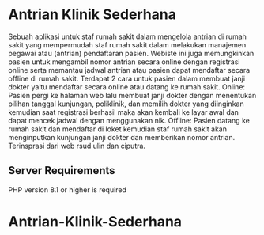 # Antrian Klinik Sederhana
Sebuah aplikasi untuk staf rumah sakit dalam mengelola antrian di rumah sakit yang mempermudah staf rumah sakit dalam melakukan manajemen pegawai atau (antrian) pendaftaran pasien. Webiste ini juga memungkinkan pasien untuk mengambil nomor antrian secara online dengan registrasi online serta memantau jadwal antrian atau pasien dapat mendaftar secara offline di rumah sakit. Terdapat 2 cara untuk pasien dalam membuat janji dokter yaitu mendaftar secara online atau datang ke rumah sakit. Online: Pasien pergi ke halaman web lalu membuat janji dokter dengan menentukan pilihan tanggal kunjungan, poliklinik, dan memilih dokter yang diinginkan kemudian saat registrasi berhasil maka akan kembali ke layar awal dan dapat mencek jadwal dengan menggunakan nik. Offline: Pasien datang ke rumah sakit dan mendaftar di loket kemudian staf rumah sakit akan menginputkan kunjungan janji dokter dan memberikan nomor antrian. Terinsprasi dari web rsud ulin dan ciputra.

## Server Requirements
PHP version 8.1 or higher is required

# Antrian-Klinik-Sederhana
